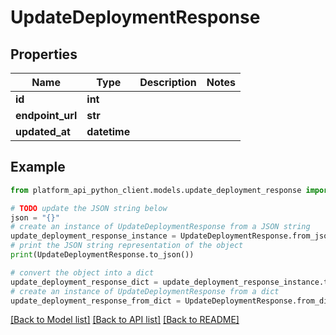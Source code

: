 # UpdateDeploymentResponse


## Properties

Name | Type | Description | Notes
------------ | ------------- | ------------- | -------------
**id** | **int** |  | 
**endpoint_url** | **str** |  | 
**updated_at** | **datetime** |  | 

## Example

```python
from platform_api_python_client.models.update_deployment_response import UpdateDeploymentResponse

# TODO update the JSON string below
json = "{}"
# create an instance of UpdateDeploymentResponse from a JSON string
update_deployment_response_instance = UpdateDeploymentResponse.from_json(json)
# print the JSON string representation of the object
print(UpdateDeploymentResponse.to_json())

# convert the object into a dict
update_deployment_response_dict = update_deployment_response_instance.to_dict()
# create an instance of UpdateDeploymentResponse from a dict
update_deployment_response_from_dict = UpdateDeploymentResponse.from_dict(update_deployment_response_dict)
```
[[Back to Model list]](../README.md#documentation-for-models) [[Back to API list]](../README.md#documentation-for-api-endpoints) [[Back to README]](../README.md)


